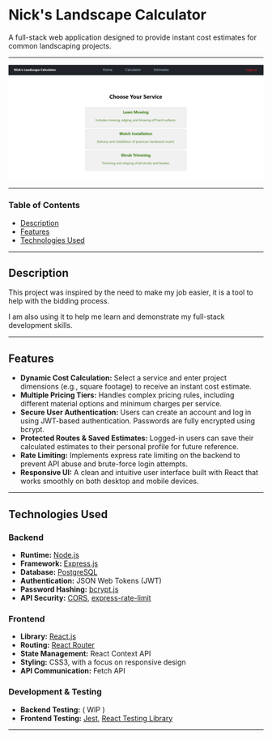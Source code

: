 # Nick's Landscape Calculator

A full-stack web application designed to provide instant cost estimates for common landscaping projects.

---

![Screenshot of Calculator View](assets/lc-calc-view-png.png)

---

### Table of Contents
* [Description](#description)
* [Features](#features)
* [Technologies Used](#technologies-used)

---

## Description

This project was inspired by the need to make my job easier, it is a tool to help with the bidding process.

I am also using it to help me learn and demonstrate my full-stack development skills.

---

## Features

*   **Dynamic Cost Calculation:** Select a service and enter project dimensions (e.g., square footage) to receive an instant cost estimate.
*   **Multiple Pricing Tiers:** Handles complex pricing rules, including different material options and minimum charges per service.
*   **Secure User Authentication:** Users can create an account and log in using JWT-based authentication. Passwords are fully encrypted using bcrypt.
*   **Protected Routes & Saved Estimates:** Logged-in users can save their calculated estimates to their personal profile for future reference.
*   **Rate Limiting:** Implements express rate limiting on the backend to prevent API abuse and brute-force login attempts.
*   **Responsive UI:** A clean and intuitive user interface built with React that works smoothly on both desktop and mobile devices.

---

## Technologies Used

### Backend
*   **Runtime:** [Node.js](https://nodejs.org/)
*   **Framework:** [Express.js](https://expressjs.com/)
*   **Database:** [PostgreSQL](https://www.postgresql.org/)
*   **Authentication:** JSON Web Tokens (JWT)
*   **Password Hashing:** [bcrypt.js](https://www.npmjs.com/package/bcryptjs)
*   **API Security:** [CORS](https://www.npmjs.com/package/cors), [express-rate-limit](https://www.npmjs.com/package/express-rate-limit)

### Frontend
*   **Library:** [React.js](https://reactjs.org/)
*   **Routing:** [React Router](https://reactrouter.com/)
*   **State Management:** React Context API
*   **Styling:** CSS3, with a focus on responsive design
*   **API Communication:** Fetch API

### Development & Testing
*   **Backend Testing:** ( WIP )
*   **Frontend Testing:** [Jest](https://jestjs.io/), [React Testing Library](https://testing-library.com/)

---